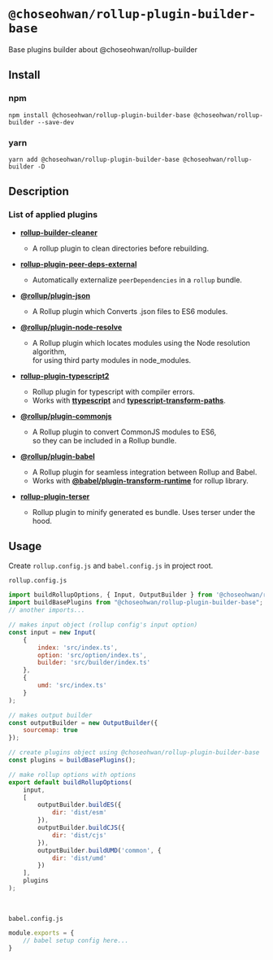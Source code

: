 # `@choseohwan/rollup-plugin-builder-base`

Base plugins builder about @choseohwan/rollup-builder 

## Install

### npm
```shell
npm install @choseohwan/rollup-plugin-builder-base @choseohwan/rollup-builder --save-dev
```

### yarn
```shell
yarn add @choseohwan/rollup-plugin-builder-base @choseohwan/rollup-builder -D
```

## Description

### List of applied plugins

- **[rollup-builder-cleaner](https://www.npmjs.com/package/rollup-plugin-cleaner)**
    - A rollup plugin to clean directories before rebuilding.


- **[rollup-plugin-peer-deps-external](https://www.npmjs.com/package/rollup-plugin-peer-deps-external)**
    - Automatically externalize `peerDependencies` in a `rollup` bundle.


- **[@rollup/plugin-json](https://www.npmjs.com/package/@rollup/plugin-json)**
    - A Rollup plugin which Converts .json files to ES6 modules.


- **[@rollup/plugin-node-resolve](https://www.npmjs.com/package/@rollup/plugin-node-resolve)**
    - A Rollup plugin which locates modules using the Node resolution algorithm, <br>
    for using third party modules in node_modules.


- **[rollup-plugin-typescript2](https://www.npmjs.com/package/rollup-plugin-typescript2)**
    - Rollup plugin for typescript with compiler errors.
    - Works with **[ttypescript](https://www.npmjs.com/package/ttypescript)** and **[typescript-transform-paths](https://www.npmjs.com/package/typescript-transform-paths)**. 


- **[@rollup/plugin-commonjs](https://www.npmjs.com/package/@rollup/plugin-commonjs)**
    - A Rollup plugin to convert CommonJS modules to ES6, <br>
    so they can be included in a Rollup bundle.


- **[@rollup/plugin-babel](https://www.npmjs.com/package/@rollup/plugin-babel)**
    - A Rollup plugin for seamless integration between Rollup and Babel.
    - Works with **[@babel/plugin-transform-runtime](https://www.npmjs.com/package/@babel/plugin-transform-runtime)** for rollup library.


- **[rollup-plugin-terser](https://www.npmjs.com/package/rollup-plugin-terser)**
    - Rollup plugin to minify generated es bundle. Uses terser under the hood.

## Usage

Create `rollup.config.js` and `babel.config.js` in project root.

`rollup.config.js`
```javascript
import buildRollupOptions, { Input, OutputBuilder } from '@choseohwan/rollup-builder';
import buildBasePlugins from "@choseohwan/rollup-plugin-builder-base";
// another imports...

// makes input object (rollup config's input option)
const input = new Input(
    {
        index: 'src/index.ts',
        option: 'src/option/index.ts',
        builder: 'src/builder/index.ts'
    },
    {
        umd: 'src/index.ts'
    }
);

// makes output builder
const outputBuilder = new OutputBuilder({
    sourcemap: true
});

// create plugins object using @choseohwan/rollup-plugin-builder-base
const plugins = buildBasePlugins();

// make rollup options with options
export default buildRollupOptions(
    input,
    [
        outputBuilder.buildES({
            dir: 'dist/esm'
        }),
        outputBuilder.buildCJS({
            dir: 'dist/cjs'
        }),
        outputBuilder.buildUMD('common', {
            dir: 'dist/umd'
        })
    ],
    plugins
);
```
<br>

`babel.config.js`
```javascript
module.exports = {
    // babel setup config here...
}
```